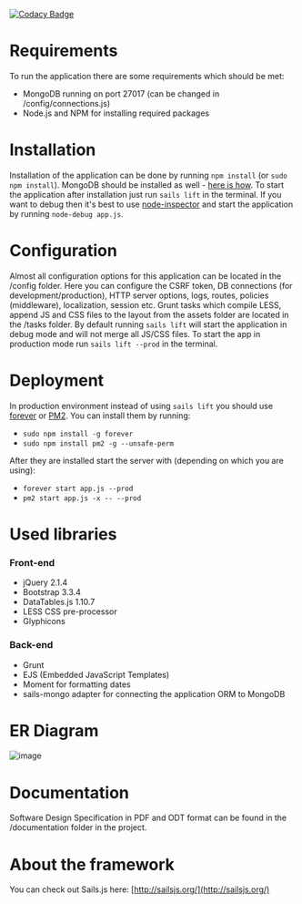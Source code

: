 [![Codacy Badge](https://www.codacy.com/project/badge/ccb6841212d9454ca08df11c127527f0)](https://www.codacy.com/app/gorgekara/Task1)

# Requirements
To run the application there are some requirements which should be met:
- MongoDB running on port 27017 (can be changed in /config/connections.js)
- Node.js and NPM for installing required packages

# Installation
Installation of the application can be done by running ```npm install``` (or ```sudo npm install```). MongoDB should be installed as well - [here is how](http://docs.mongodb.org/manual/installation/). To start the application after installation just run ```sails lift``` in the terminal. If you want to debug then it's best to use [node-inspector](https://github.com/node-inspector/node-inspector) and start the application by running ```node-debug app.js```.

# Configuration
Almost all configuration options for this application can be located in the /config folder. Here you can configure the CSRF token, DB connections (for development/production), HTTP server options, logs, routes, policies (middleware), localization, session etc. Grunt tasks which compile LESS, append JS and CSS files to the layout from the assets folder are located in the /tasks folder. By default running ```sails lift``` will start the application in debug mode and will not merge all JS/CSS files. To start the app in production mode run ```sails lift --prod``` in the terminal.

# Deployment
In production environment instead of using ```sails lift``` you should use [forever](https://github.com/nodejitsu/forever) or [PM2](https://github.com/Unitech/pm2). You can install them by running:
- ```sudo npm install -g forever```
- ```sudo npm install pm2 -g --unsafe-perm```

After they are installed start the server with (depending on which you are using):
- ```forever start app.js --prod```
- ```pm2 start app.js -x -- --prod```

# Used libraries
### Front-end
- jQuery 2.1.4
- Bootstrap 3.3.4
- DataTables.js 1.10.7
- LESS CSS pre-processor
- Glyphicons

### Back-end
- Grunt
- EJS (Embedded JavaScript Templates)
- Moment for formatting dates
- sails-mongo adapter for connecting the application ORM to MongoDB

# ER Diagram
![image](http://s10.postimg.org/infhfpvnd/Untitled_drawing.png)

# Documentation
Software Design Specification in PDF and ODT format can be found in the /documentation folder in the project.

# About the framework
You can check out Sails.js here: [http://sailsjs.org/](http://sailsjs.org/)